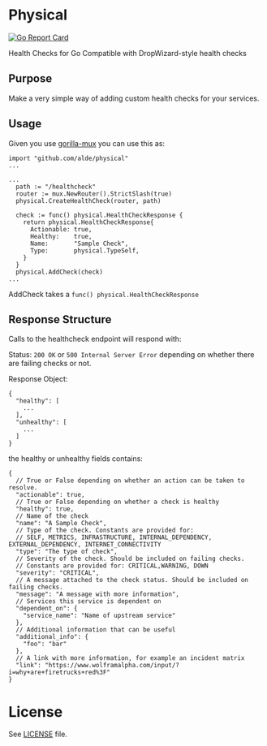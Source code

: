 # Physical

[![Go Report Card](https://goreportcard.com/badge/github.com/alde/physical)](https://goreportcard.com/report/github.com/alde/physical)

Health Checks for Go
Compatible with DropWizard-style health checks

## Purpose

Make a very simple way of adding custom health checks for your services.

## Usage

Given you use [gorilla-mux](https://github.com/gorilla/mux) you can use this as:

    import "github.com/alde/physical"
    ...

    ...
      path := "/healthcheck"
      router := mux.NewRouter().StrictSlash(true)
      physical.CreateHealthCheck(router, path)

      check := func() physical.HealthCheckResponse {
        return physical.HealthCheckResponse{
          Actionable: true,
          Healthy:    true,
          Name:       "Sample Check",
          Type:       physical.TypeSelf,
        }
      }
      physical.AddCheck(check)
    ...


AddCheck takes a `func() physical.HealthCheckResponse`

## Response Structure
Calls to the healthcheck endpoint will respond with:

Status: `200 OK` or `500 Internal Server Error` depending on whether there are failing checks or not.

Response Object:

    {
      "healthy": [
        ...
      ],
      "unhealthy": [
        ...
      ]
    }

the healthy or unhealthy fields contains:

    {
      // True or False depending on whether an action can be taken to resolve.
      "actionable": true,
      // True or False depending on whether a check is healthy
      "healthy": true,
      // Name of the check
      "name": "A Sample Check",
      // Type of the check. Constants are provided for:
      // SELF, METRICS, INFRASTRUCTURE, INTERNAL_DEPENDENCY, EXTERNAL_DEPENDENCY, INTERNET_CONNECTIVITY
      "type": "The type of check",
      // Severity of the check. Should be included on failing checks.
      // Constants are provided for: CRITICAL,WARNING, DOWN
      "severity": "CRITICAL",
      // A message attached to the check status. Should be included on failing checks.
      "message": "A message with more information",
      // Services this service is dependent on
      "dependent_on": {
        "service_name": "Name of upstream service"
      },
      // Additional information that can be useful
      "additional_info": {
        "foo": "bar"
      },
      // A link with more information, for example an incident matrix
      "link": "https://www.wolframalpha.com/input/?i=why+are+firetrucks+red%3F"
    }


# License

See [LICENSE](LICENSE) file.
